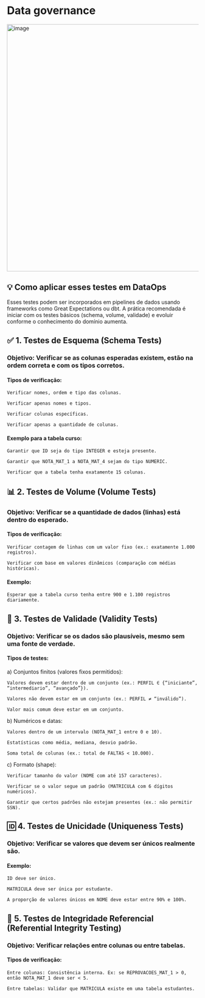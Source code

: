# Data governance

<img width="650" alt="image" src="https://github.com/user-attachments/assets/648404c0-48a0-4be3-9735-ebb47164a6f9" />


## 💡 Como aplicar esses testes em DataOps

Esses testes podem ser incorporados em pipelines de dados usando frameworks como Great Expectations ou dbt. A prática recomendada é iniciar com os testes básicos (schema, volume, validade) e evoluir conforme o conhecimento do domínio aumenta.

## ✅ 1. Testes de Esquema (Schema Tests)

### Objetivo: Verificar se as colunas esperadas existem, estão na ordem correta e com os tipos corretos.

#### Tipos de verificação:

    Verificar nomes, ordem e tipo das colunas.

    Verificar apenas nomes e tipos.

    Verificar colunas específicas.

    Verificar apenas a quantidade de colunas.

#### Exemplo para a tabela curso:

    Garantir que ID seja do tipo INTEGER e esteja presente.

    Garantir que NOTA_MAT_1 a NOTA_MAT_4 sejam do tipo NUMERIC.

    Verificar que a tabela tenha exatamente 15 colunas.

## 📊 2. Testes de Volume (Volume Tests)

### Objetivo: Verificar se a quantidade de dados (linhas) está dentro do esperado.

#### Tipos de verificação:

    Verificar contagem de linhas com um valor fixo (ex.: exatamente 1.000 registros).

    Verificar com base em valores dinâmicos (comparação com médias históricas).

#### Exemplo:

    Esperar que a tabela curso tenha entre 900 e 1.100 registros diariamente.

## 📏 3. Testes de Validade (Validity Tests)

### Objetivo: Verificar se os dados são plausíveis, mesmo sem uma fonte de verdade.

#### Tipos de testes:
a) Conjuntos finitos (valores fixos permitidos):

    Valores devem estar dentro de um conjunto (ex.: PERFIL ∈ {“iniciante”, “intermediario”, “avançado”}).

    Valores não devem estar em um conjunto (ex.: PERFIL ≠ “inválido”).

    Valor mais comum deve estar em um conjunto.

b) Numéricos e datas:

    Valores dentro de um intervalo (NOTA_MAT_1 entre 0 e 10).

    Estatísticas como média, mediana, desvio padrão.

    Soma total de colunas (ex.: total de FALTAS < 10.000).

c) Formato (shape):

    Verificar tamanho do valor (NOME com até 157 caracteres).

    Verificar se o valor segue um padrão (MATRICULA com 6 dígitos numéricos).

    Garantir que certos padrões não estejam presentes (ex.: não permitir SSN).

## 🆔 4. Testes de Unicidade (Uniqueness Tests)

### Objetivo: Verificar se valores que devem ser únicos realmente são.

#### Exemplo:

    ID deve ser único.

    MATRICULA deve ser única por estudante.

    A proporção de valores únicos em NOME deve estar entre 90% e 100%.

## 🔗 5. Testes de Integridade Referencial (Referential Integrity Testing)

### Objetivo: Verificar relações entre colunas ou entre tabelas.

#### Tipos de verificação:

    Entre colunas: Consistência interna. Ex: se REPROVACOES_MAT_1 > 0, então NOTA_MAT_1 deve ser < 5.

    Entre tabelas: Validar que MATRICULA existe em uma tabela estudantes.

